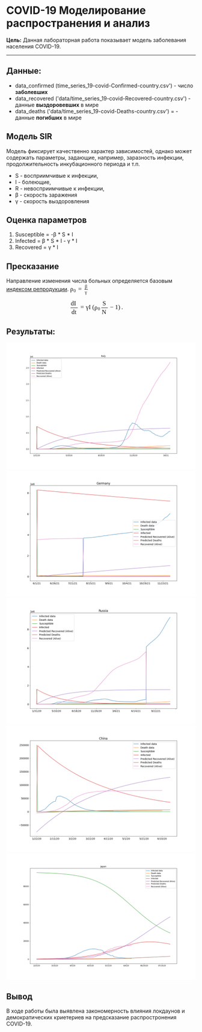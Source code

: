 # COVID-19 Моделирование распространения и анализ


**Цель:** Данная лабораторная работа показывает модель заболевания населения COVID-19.

--- 

## Данные:
+ data_confirmed (time_series_19-covid-Confirmed-country.csv') - число **заболевших**
+ data_recovered ('data/time_series_19-covid-Recovered-country.csv') - данные **выздоровевших** в мире
+ data_deaths ('data/time_series_19-covid-Deaths-country.csv') = - данные **погибших** в мире

## Модель SIR
Модель фиксирует качественно характер зависимостей, однако может содержать параметры, задающие, например, заразность инфекции, продолжительность инкубационного периода и т.п.

* S - восприимчивые к инфекции,
* I - болеющие,
* R - невосприимчивые к инфекции,
* β - скорость заражения
* γ - скорость выздоровления

## Оценка параметров
1. Susceptible = -β * S * I
2. Infected = β * S * I - γ * I
3. Recovered = γ * I 

## Пресказание
Направление изменения числа больных определяется базовым <a href="https://ru.wikipedia.org/wiki/Индекс_репродукции">индексом репродукции</a>.
<span class="MathJax" id="MathJax-Element-8-Frame" tabindex="0" data-mathml="<math xmlns=&quot;http://www.w3.org/1998/Math/MathML&quot;><msub><mi>&amp;#x03C1;</mi><mn>0</mn></msub><mo>=</mo><mfrac><mi>&amp;#x03B2;</mi><mi>&amp;#x03B3;</mi></mfrac></math>" role="presentation" style="position: relative;"><nobr aria-hidden="true"><span class="math" id="MathJax-Span-94" style="width: 3.753em; display: inline-block;"><span style="display: inline-block; position: relative; width: 3.098em; height: 0px; font-size: 120%;"><span style="position: absolute; clip: rect(0.955em, 1003.1em, 2.86em, -999.997em); top: -2.199em; left: 0em;"><span class="mrow" id="MathJax-Span-95"><span class="msubsup" id="MathJax-Span-96"><span style="display: inline-block; position: relative; width: 0.955em; height: 0px;"><span style="position: absolute; clip: rect(3.396em, 1000.54em, 4.408em, -999.997em); top: -3.985em; left: 0em;"><span class="mi" id="MathJax-Span-97" style="font-family: MathJax_Math-italic;">ρ</span><span style="display: inline-block; width: 0px; height: 3.991em;"></span></span><span style="position: absolute; top: -3.807em; left: 0.539em;"><span class="mn" id="MathJax-Span-98" style="font-size: 70.7%; font-family: MathJax_Main;">0</span><span style="display: inline-block; width: 0px; height: 3.991em;"></span></span></span></span><span class="mo" id="MathJax-Span-99" style="font-family: MathJax_Main; padding-left: 0.301em;">=</span><span class="mfrac" id="MathJax-Span-100" style="padding-left: 0.301em;"><span style="display: inline-block; position: relative; width: 0.539em; height: 0px; margin-right: 0.122em; margin-left: 0.122em;"><span style="position: absolute; clip: rect(3.336em, 1000.42em, 4.289em, -999.997em); top: -4.521em; left: 50%; margin-left: -0.176em;"><span class="mi" id="MathJax-Span-101" style="font-size: 70.7%; font-family: MathJax_Math-italic;">β<span style="display: inline-block; overflow: hidden; height: 1px; width: 0.003em;"></span></span><span style="display: inline-block; width: 0px; height: 3.991em;"></span></span><span style="position: absolute; clip: rect(3.515em, 1000.36em, 4.348em, -999.997em); top: -3.628em; left: 50%; margin-left: -0.176em;"><span class="mi" id="MathJax-Span-102" style="font-size: 70.7%; font-family: MathJax_Math-italic;">γ<span style="display: inline-block; overflow: hidden; height: 1px; width: 0.003em;"></span></span><span style="display: inline-block; width: 0px; height: 3.991em;"></span></span><span style="position: absolute; clip: rect(0.836em, 1000.54em, 1.253em, -999.997em); top: -1.307em; left: 0em;"><span style="display: inline-block; overflow: hidden; vertical-align: 0em; border-top: 1.3px solid; width: 0.539em; height: 0px;"></span><span style="display: inline-block; width: 0px; height: 1.074em;"></span></span></span></span></span><span style="display: inline-block; width: 0px; height: 2.205em;"></span></span></span><span style="display: inline-block; overflow: hidden; vertical-align: -0.639em; border-left: 0px solid; width: 0px; height: 2.004em;"></span></span></nobr>
<div class="MathJax_Display" style="text-align: center;"><span class="MathJax" id="MathJax-Element-9-Frame" tabindex="0" data-mathml="<math xmlns=&quot;http://www.w3.org/1998/Math/MathML&quot; display=&quot;block&quot;><mfrac><mrow><mi>d</mi><mi>I</mi></mrow><mrow><mi>d</mi><mi>t</mi></mrow></mfrac><mo>=</mo><mi>&amp;#x03B3;</mi><mi>I</mi><mrow><mo>(</mo><mrow><msub><mi>&amp;#x03C1;</mi><mn>0</mn></msub><mfrac><mi>S</mi><mi>N</mi></mfrac><mo>&amp;#x2212;</mo><mn>1</mn></mrow><mo>)</mo></mrow><mo>.</mo></math>" role="presentation" style="text-align: center; position: relative;"><nobr aria-hidden="true"><span class="math" id="MathJax-Span-103" style="width: 11.908em; display: inline-block;"><span style="display: inline-block; position: relative; width: 9.884em; height: 0px; font-size: 120%;"><span style="position: absolute; clip: rect(1.789em, 1009.82em, 4.527em, -999.997em); top: -3.39em; left: 0em;"><span class="mrow" id="MathJax-Span-104"><span class="mfrac" id="MathJax-Span-105"><span style="display: inline-block; position: relative; width: 1.134em; height: 0px; margin-right: 0.122em; margin-left: 0.122em;"><span style="position: absolute; clip: rect(3.098em, 1001.01em, 4.17em, -999.997em); top: -4.64em; left: 50%; margin-left: -0.533em;"><span class="mrow" id="MathJax-Span-106"><span class="mi" id="MathJax-Span-107" style="font-family: MathJax_Math-italic;">d<span style="display: inline-block; overflow: hidden; height: 1px; width: 0.003em;"></span></span><span class="mi" id="MathJax-Span-108" style="font-family: MathJax_Math-italic;">I<span style="display: inline-block; overflow: hidden; height: 1px; width: 0.063em;"></span></span></span><span style="display: inline-block; width: 0px; height: 3.991em;"></span></span><span style="position: absolute; clip: rect(3.098em, 1000.84em, 4.17em, -999.997em); top: -3.271em; left: 50%; margin-left: -0.414em;"><span class="mrow" id="MathJax-Span-109"><span class="mi" id="MathJax-Span-110" style="font-family: MathJax_Math-italic;">d<span style="display: inline-block; overflow: hidden; height: 1px; width: 0.003em;"></span></span><span class="mi" id="MathJax-Span-111" style="font-family: MathJax_Math-italic;">t</span></span><span style="display: inline-block; width: 0px; height: 3.991em;"></span></span><span style="position: absolute; clip: rect(0.836em, 1001.13em, 1.253em, -999.997em); top: -1.307em; left: 0em;"><span style="display: inline-block; overflow: hidden; vertical-align: 0em; border-top: 1.3px solid; width: 1.134em; height: 0px;"></span><span style="display: inline-block; width: 0px; height: 1.074em;"></span></span></span></span><span class="mo" id="MathJax-Span-112" style="font-family: MathJax_Main; padding-left: 0.301em;">=</span><span class="mi" id="MathJax-Span-113" style="font-family: MathJax_Math-italic; padding-left: 0.301em;">γ<span style="display: inline-block; overflow: hidden; height: 1px; width: 0.003em;"></span></span><span class="mi" id="MathJax-Span-114" style="font-family: MathJax_Math-italic;">I<span style="display: inline-block; overflow: hidden; height: 1px; width: 0.063em;"></span></span><span class="mrow" id="MathJax-Span-115" style="padding-left: 0.182em;"><span class="mo" id="MathJax-Span-116" style="vertical-align: 0em;"><span style="font-family: MathJax_Size3;">(</span></span><span class="mrow" id="MathJax-Span-117"><span class="msubsup" id="MathJax-Span-118"><span style="display: inline-block; position: relative; width: 0.955em; height: 0px;"><span style="position: absolute; clip: rect(3.396em, 1000.54em, 4.408em, -999.997em); top: -3.985em; left: 0em;"><span class="mi" id="MathJax-Span-119" style="font-family: MathJax_Math-italic;">ρ</span><span style="display: inline-block; width: 0px; height: 3.991em;"></span></span><span style="position: absolute; top: -3.807em; left: 0.539em;"><span class="mn" id="MathJax-Span-120" style="font-size: 70.7%; font-family: MathJax_Main;">0</span><span style="display: inline-block; width: 0px; height: 3.991em;"></span></span></span></span><span class="mfrac" id="MathJax-Span-121"><span style="display: inline-block; position: relative; width: 1.015em; height: 0px; margin-right: 0.122em; margin-left: 0.122em;"><span style="position: absolute; clip: rect(3.098em, 1000.66em, 4.17em, -999.997em); top: -4.64em; left: 50%; margin-left: -0.295em;"><span class="mi" id="MathJax-Span-122" style="font-family: MathJax_Math-italic;">S<span style="display: inline-block; overflow: hidden; height: 1px; width: 0.063em;"></span></span><span style="display: inline-block; width: 0px; height: 3.991em;"></span></span><span style="position: absolute; clip: rect(3.158em, 1000.9em, 4.17em, -999.997em); top: -3.271em; left: 50%; margin-left: -0.414em;"><span class="mi" id="MathJax-Span-123" style="font-family: MathJax_Math-italic;">N<span style="display: inline-block; overflow: hidden; height: 1px; width: 0.063em;"></span></span><span style="display: inline-block; width: 0px; height: 3.991em;"></span></span><span style="position: absolute; clip: rect(0.836em, 1001.01em, 1.253em, -999.997em); top: -1.307em; left: 0em;"><span style="display: inline-block; overflow: hidden; vertical-align: 0em; border-top: 1.3px solid; width: 1.015em; height: 0px;"></span><span style="display: inline-block; width: 0px; height: 1.074em;"></span></span></span></span><span class="mo" id="MathJax-Span-124" style="font-family: MathJax_Main; padding-left: 0.241em;">−</span><span class="mn" id="MathJax-Span-125" style="font-family: MathJax_Main; padding-left: 0.241em;">1</span></span><span class="mo" id="MathJax-Span-126" style="vertical-align: 0em;"><span style="font-family: MathJax_Size3;">)</span></span></span><span class="mo" id="MathJax-Span-127" style="font-family: MathJax_Main; padding-left: 0.182em;">.</span></span><span style="display: inline-block; width: 0px; height: 3.396em;"></span></span></span><span style="display: inline-block; overflow: hidden; vertical-align: -1.211em; border-left: 0px solid; width: 0px; height: 3.004em;"></span></span></nobr><span class="MJX_Assistive_MathML MJX_Assistive_MathML_Block" role="presentation"><math xmlns="http://www.w3.org/1998/Math/MathML" display="block"><mfrac><mrow></math></span></span></div>

## Результаты:
![Italy](https://raw.githubusercontent.com/Vas9ka/Lab4/master/Italy.png)
![Germany](https://raw.githubusercontent.com/Vas9ka/Lab4/master/Germany.png)
![Russia](https://raw.githubusercontent.com/Vas9ka/Lab4/master/Russia.png)
![China](https://raw.githubusercontent.com/Vas9ka/Lab4/master/China.png)
![Japan](https://raw.githubusercontent.com/Vas9ka/Lab4/master/Japan.png)

## Вывод
В ходе работы была выявлена закономерность влияния локдаунов и демократических криетериев на предсказание распростронения COVID-19. 


